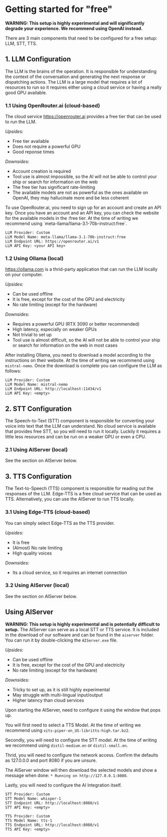 # Getting started for "free"
**WARNING: This setup is highly experimental and will significantly degrade your experience. We recommend using OpenAI instead.**

There are 3 main components that need to be configured for a free setup: LLM, STT, TTS.

## 1. LLM Configuration
The LLM is the brains of the operation. It is responsible for understanding the context of the conversation and generating the next response or dispatching actions. The LLM is a large model that requires a lot of resources to run so it requires either using a cloud service or having a really good GPU available.


### 1.1 Using OpenRouter.ai (cloud-based)
The cloud service https://openrouter.ai provides a free tier that can be used to run the LLM. 

*Upsides:*
- Free tier available
- Does not require a powerful GPU
- Good reponse times

*Downsides:*
- Account creation is required
- Tool use is almost impossible, so the AI will not be able to control your ship or search for information on the web
- The free tier has significant rate-limiting
- The available models are not as powerful as the ones available on OpenAI, they may hallucinate more and be less coherent

To use OpenRouter.ai, you need to sign up for an account and create an API key.
Once you have an account and an API key, you can check the website for the available models in the :free tier. At the time of writing we recommend using ´meta-llama/llama-3.1-70b-instruct:free`.

```
LLM Provider: Custom
LLM Model Name: meta-llama/llama-3.1-70b-instruct:free
LLM Endpoint URL: https://openrouter.ai/v1
LLM API Key: <your API key>
```

### 1.2 Using Ollama (local)
https://ollama.com is a thrid-party application that can run the LLM locally on your computer. 

*Upsides:*
- Can be used offline
- It is free, except for the cost of the GPU and electricity
- No rate limiting (except for the hardware)

*Downsides:*
- Requires a powerful GPU (RTX 3090 or better recommended)
- High latency, especially on weaker GPUs
- Not trivial to set up
- Tool use is almost difficult, so the AI will not be able to control your ship or search for information on the web in most cases

After installing Ollama, you need to download a model according to the instructions on their website. At the time of writing we recommend using `mistral-nemo`.
Once the download is complete you can configure the LLM as follows:

```
LLM Provider: Custom
LLM Model Name: mistral-nemo
LLM Endpoint URL: http://localhost:11434/v1
LLM API Key: <empty>
```

## 2. STT Configuration
The Speech-to-Text (STT) component is responsible for converting your voice into text that the LLM can understand. No cloud service is available that provides free STT, so you will need to run it locally. Luckily it requires a little less resources and can be run on a weaker GPU or even a CPU.

### 2.1 Using AIServer (local)
See the section on AIServer below.

## 3. TTS Configuration
The Text-to-Speech (TTS) component is responsible for reading out the responses of the LLM. Edge-TTS is a free cloud service that can be used as TTS. Alternatively, you can use the AIServer to run TTS locally.

### 3.1 Using Edge-TTS (cloud-based)
You can simply select Edge-TTS as the TTS provider.

*Upsides:*
- It is free
- (Almost) No rate limiting
- High quality voices

*Downsides:*
- Its a cloud service, so it requires an internet connection


### 3.2 Using AIServer (local)
See the section on AIServer below.


## Using AIServer
**WARNING: This setup is highly experimental and is potentially difficult to setup.**
The AIServer can serve as a local STT or TTS service.
It is included in the download of our software and can be found in the `aiserver` folder. You can run it by double-clicking the `AIServer.exe` file.

*Upsides:*
- Can be used offline
- It is free, except for the cost of the GPU and electricity
- No rate limiting (except for the hardware)

*Downsides:*
- Tricky to set up, as it is still highly experimental
- May struggle with multi-lingual input/output
- Higher latency than cloud services

Upon starting the AIServer, need to configure it using the window that pops up. 

You will first need to select a TTS Model. At the time of writing we recommend using `vits-piper-en_US-libritts-high.tar.bz2`. 

Secondly, you will need to configure the STT model. At the time of writing we recommend using `distil-medium.en` or `distil-small.en`.

Thrid, you will need to configure the network access. Confirm the defaults as 127.0.0.0 and port 8080 if you are unsure.

The AIServer window will then download the selected models and show a message when done: `* Running on http://127.0.0.1:8080`.

Lastly, you will need to configure the AI Integration itself. 

```
STT Provider: Custom
STT Model Name: whisper-1
STT Endpoint URL: http://localhost:8080/v1
STT API Key: <empty>
``` 
```
TTS Provider: Custom
TTS Model Name: tts-1
TTS Endpoint URL: http://localhost:8080/v1
TTS API Key: <empty>
```
